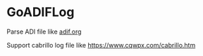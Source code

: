 # GoADIFLog
Parse ADI file like [adif.org](https://adif.org)

Support cabrillo log file like https://www.cqwpx.com/cabrillo.htm

